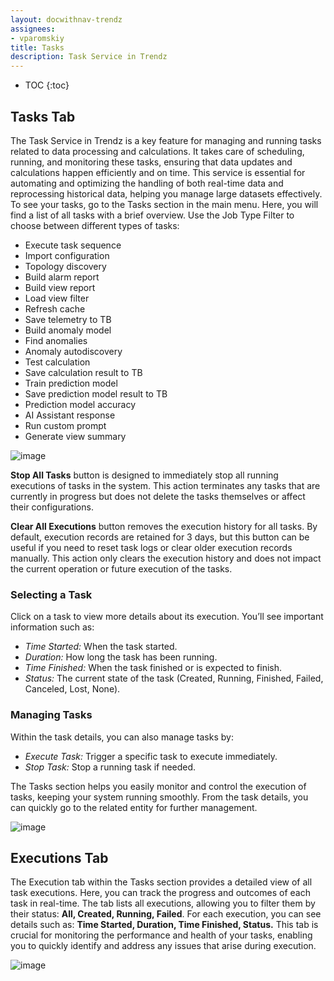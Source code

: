 ```yaml
---
layout: docwithnav-trendz
assignees:
- vparomskiy
title: Tasks 
description: Task Service in Trendz
---
```


* TOC
{:toc}

## Tasks Tab

The Task Service in Trendz is a key feature for managing and running tasks related to data processing and calculations. It takes care of scheduling, running, and monitoring these tasks,
ensuring that data updates and calculations happen efficiently and on time. This service is essential for automating and optimizing the handling of both real-time data and reprocessing historical data, helping you manage large datasets effectively.
To see your tasks, go to the Tasks section in the main menu. Here, you will find a list of all tasks with a brief overview. Use the Job Type Filter to choose between different types of tasks:
* Execute task sequence
* Import configuration
* Topology discovery
* Build alarm report
* Build view report
* Load view filter
* Refresh cache
* Save telemetry to TB
* Build anomaly model
* Find anomalies
* Anomaly autodiscovery
* Test calculation
* Save calculation result to TB
* Train prediction model
* Save prediction model result to TB
* Prediction model accuracy
* AI Assistant response
* Run custom prompt
* Generate view summary

![image](https://img.thingsboard.io/trendz/tasks-types.png)

**Stop All Tasks** button is designed to immediately stop all running executions of tasks in the system. This action terminates any tasks that are currently in progress but does not delete the tasks themselves or affect their configurations.

**Clear All Executions** button removes the execution history for all tasks. By default, execution records are retained for 3 days, but this button can be useful if you need to reset task logs or clear older execution records manually. 
This action only clears the execution history and does not impact the current operation or future execution of the tasks.

### Selecting a Task

Click on a task to view more details about its execution. You’ll see important information such as:
* *Time Started:* When the task started.
* *Duration:* How long the task has been running.
* *Time Finished:* When the task finished or is expected to finish.
* *Status:* The current state of the task (Created, Running, Finished, Failed, Canceled, Lost, None).

### Managing Tasks

Within the task details, you can also manage tasks by:
* *Execute Task:* Trigger a specific task to execute immediately.
* *Stop Task:* Stop a running task if needed.

The Tasks section helps you easily monitor and control the execution of tasks, keeping your system running smoothly. From the task details, you can quickly go to the related entity for further management.

![image](https://img.thingsboard.io/trendz/tasks-go-to-entity.png)

## Executions Tab

The Execution tab within the Tasks section provides a detailed view of all task executions. Here, you can track the progress and outcomes of each task in real-time.
The tab lists all executions, allowing you to filter them by their status: **All, Created, Running, Failed**.
For each execution, you can see details such as: **Time Started, Duration, Time Finished, Status.**
This tab is crucial for monitoring the performance and health of your tasks, enabling you to quickly identify and address any issues that arise during execution.

![image](https://img.thingsboard.io/trendz/tasks-executions.png)

